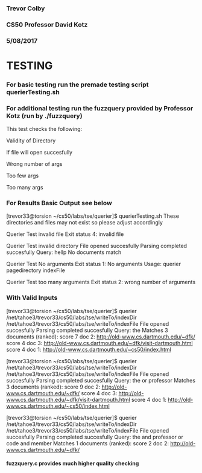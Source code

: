### Trevor Colby
### CS50 Professor David Kotz
### 5/08/2017

# TESTING

### For basic testing run the premade testing script querierTesting.sh
### For additional testing run the fuzzquery provided by Professor Kotz (run by ./fuzzquery)


This test checks the following:

Validity of Directory

If file will open succesfully

Wrong number of args

Too few args

Too many args

### For Results Basic Output see below

[trevor33@torsion ~/cs50/labs/tse/querier]$ querierTesting.sh
These directories and files may not exist so please adjust accordingly

Querier Test invalid file
Exit status 4: invalid file


Querier Test invalid directory
File opened succesfully
Parsing completed succesfully
Query: hellp
No documents match


Querier Test No arguments
Exit status 1: No arguments
Usage: querier pagedirectory indexFile


Querier Test too many arguments
Exit status 2: wrong number of arguments


### With Valid Inputs

[trevor33@torsion ~/cs50/labs/tse/querier]$ querier /net/tahoe3/trevor33/cs50/labs/tse/writeTo/indexDir /net/tahoe3/trevor33/cs50/labs/tse/writeTo/indexFile
File opened succesfully
Parsing completed succesfully
Query: the
Matches 3 documents (ranked): 
score     7 doc    2: http://old-www.cs.dartmouth.edu/~dfk/
score     4 doc    3: http://old-www.cs.dartmouth.edu/~dfk/visit-dartmouth.html
score     4 doc    1: http://old-www.cs.dartmouth.edu/~cs50/index.html


[trevor33@torsion ~/cs50/labs/tse/querier]$ querier /net/tahoe3/trevor33/cs50/labs/tse/writeTo/indexDir /net/tahoe3/trevor33/cs50/labs/tse/writeTo/indexFile
File opened succesfully
Parsing completed succesfully
Query: the or professor
Matches 3 documents (ranked): 
score     9 doc    2: http://old-www.cs.dartmouth.edu/~dfk/
score     4 doc    3: http://old-www.cs.dartmouth.edu/~dfk/visit-dartmouth.html
score     4 doc    1: http://old-www.cs.dartmouth.edu/~cs50/index.html


[trevor33@torsion ~/cs50/labs/tse/querier]$ querier /net/tahoe3/trevor33/cs50/labs/tse/writeTo/indexDir /net/tahoe3/trevor33/cs50/labs/tse/writeTo/indexFile
File opened succesfully
Parsing completed succesfully
Query: the and professor or code and member
Matches 1 documents (ranked): 
score     2 doc    2: http://old-www.cs.dartmouth.edu/~dfk/




#### fuzzquery.c provides much higher quality checking


